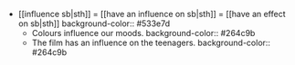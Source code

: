 - [[influence sb|sth]] = [[have an influence on sb|sth]] = [[have an effect on sb|sth]]
  background-color:: #533e7d
	- Colours influence our moods.
	  background-color:: #264c9b
	- The film has an influence on the teenagers.
	  background-color:: #264c9b